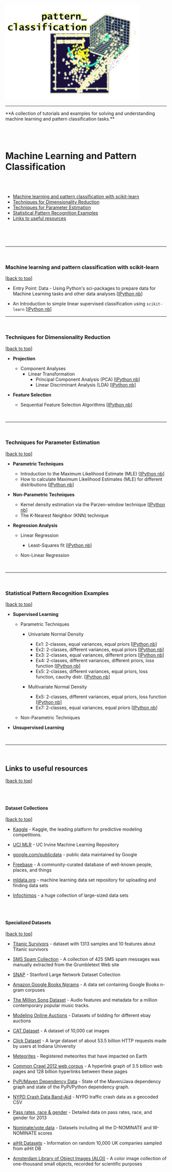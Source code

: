 




![logo](./Images/logo.png)

<hr>
**A collection of tutorials and examples for solving and understanding machine learning and pattern classification tasks.**
<br>
<br>





<br>
<br>

# Machine Learning and Pattern Classification

<br>
<br>

- [Machine learning and pattern classification with scikit-learn](#machine-learning-and-pattern-classification-with-scikit-learn)
- [Techniques for Dimensionality Reduction](#techniques-for-dimensionality-reduction)
- [Techniques for Parameter Estimation](#techniques-for-parameter-estimation)
- [Statistical Pattern Recognition Examples](#statistical-pattern-recognition-examples)
- [Links to useful resources](#links-to-useful-resources)






<br>
<br>
<br>
<hr>
<br>

### Machine learning and pattern classification with scikit-learn 
[[back to top](#machine-learning-and-pattern-classification)]

- Entry Point: Data - Using Python's sci-packages to prepare data for Machine Learning tasks and other data analyses [[IPython nb](http://nbviewer.ipython.org/github/rasbt/python_reference/blob/master/tutorials/python_data_entry_point.ipynb)]


- An Introduction to simple linear supervised classification using `scikit-learn` [[IPython nb](http://nbviewer.ipython.org/github/rasbt/pattern_classification/blob/master/machine_learning/scikit-learn/scikit_linear_classification.ipynb)]




<hr>
<br>

### Techniques for Dimensionality Reduction
[[back to top](#machine-learning-and-pattern-classification)]

- **Projection**
	- Component Analyses
		- Linear Transformation
			- Principal Component Analysis (PCA) [[IPython nb](http://nbviewer.ipython.org/github/rasbt/pattern_classification/blob/master/dimensionality_reduction/projection/principal_component_analysis.ipynb)]
			- Linear Discriminant Analysis (LDA) [[IPython nb](http://nbviewer.ipython.org/github/rasbt/pattern_classification/blob/master/dimensionality_reduction/projection/linear_discriminant_analysis.ipynb)]



- **Feature Selection**
	- Sequential Feature Selection Algorithms [[IPython nb](http://nbviewer.ipython.org/github/rasbt/pattern_classification/blob/master/dimensionality_reduction/feature_selection/sequential_selection_algorithms.ipynb)]


<br>
<hr>
<br>

### Techniques for Parameter Estimation
[[back to top](#machine-learning-and-pattern-classification)]


- **Parametric Techniques**
    - Introduction to the Maximum Likelihood Estimate (MLE) [[IPython nb](http://nbviewer.ipython.org/github/rasbt/pattern_classification/blob/master/parameter_estimation_techniques/maximum_likelihood_estimate.ipynb)]
    - How to calculate Maximum Likelihood Estimates (MLE) for different distributions [[IPython nb](http://nbviewer.ipython.org/github/rasbt/pattern_classification/blob/master/parameter_estimation_techniques/max_likelihood_est_distributions.ipynb)]
	
- **Non-Parametric Techniques**
	- Kernel density estimation via the Parzen-window technique [[IPython nb](http://nbviewer.ipython.org/github/rasbt/pattern_classification/blob/master/parameter_estimation_techniques/parzen_window_technique.ipynb)]
	- The K-Nearest Neighbor (KNN) technique 


- **Regression Analysis**
	- Linear Regression
		- Least-Squares fit [[IPython nb](http://nbviewer.ipython.org/github/rasbt/pattern_classification/blob/master/data_fitting/regression/linregr_least_squares_fit.ipynb)]
   
   - Non-Linear Regression


<br>
<hr>
<br>


### Statistical Pattern Recognition Examples
[[back to top](#machine-learning-and-pattern-classification)]

- **Supervised Learning**
    	
    - Parametric Techniques
    	- Univariate Normal Density 
    		- Ex1: 2-classes, equal variances, equal priors [[IPython nb](http://nbviewer.ipython.org/github/rasbt/pattern_classification/blob/master/stat_pattern_class/supervised/parametric/1_stat_superv_parametric.ipynb)]
			- Ex2: 2-classes, different variances, equal priors [[IPython nb](http://nbviewer.ipython.org/github/rasbt/pattern_classification/blob/master/stat_pattern_class/supervised/parametric/2_stat_superv_parametric.ipynb)]
			- Ex3: 2-classes, equal variances, different priors [[IPython nb](http://nbviewer.ipython.org/github/rasbt/pattern_classification/blob/master/stat_pattern_class/supervised/parametric/3_stat_superv_parametric.ipynb)]
			- Ex4: 2-classes, different variances, different priors, loss function [[IPython nb](http://nbviewer.ipython.org/github/rasbt/pattern_classification/blob/master/stat_pattern_class/supervised/parametric/4_stat_superv_parametric.ipynb)]
			- Ex5: 2-classes, different variances, equal priors, loss function, cauchy distr. [[IPython nb](http://nbviewer.ipython.org/github/rasbt/pattern_classification/blob/master/stat_pattern_class/supervised/parametric/5_stat_superv_parametric.ipynb)]			
			
			
			
    	- Multivariate Normal Density
			- Ex5: 2-classes, different variances, equal priors, loss function [[IPython nb](http://nbviewer.ipython.org/github/rasbt/pattern_classification/blob/master/stat_pattern_class/supervised/parametric/5_stat_superv_parametric.ipynb)]
			- Ex7: 2-classes, equal variances, equal priors [[IPython nb](http://nbviewer.ipython.org/github/rasbt/pattern_classification/blob/master/stat_pattern_class/supervised/parametric/7_stat_superv_parametric.ipynb)]  		
    		
    - Non-Parametric Techniques

- **Unsupervised Learning**


<br>
<hr>
<br>

## Links to useful resources
[[back to top](#machine-learning-and-pattern-classification)]

<br>
<br>


#### Dataset Collections
[[back to top](#machine-learning-and-pattern-classification)]

- [Kaggle](https://www.kaggle.com/competitions) - Kaggle, the leading platform for predictive modeling competitions. 

- [UCI MLR](http://archive.ics.uci.edu/ml/) - UC Irvine Machine Learning Repository

- [google.com/publicdata](http://www.google.com/publicdata/directory) - public data maintained by Google

- [Freebase](http://www.freebase.com) - A community-curated database of well-known people, places, and things

- [mldata.org](http://mldata.org) - machine learning data set repository for uploading and finding data sets

- [Infochimps](http://www.infochimps.com/datasets) - a huge collection of large-sized data sets


<br>
<br>

#### Specialized Datasets
[[back to top](#machine-learning-and-pattern-classification)]

- [Titanic Survivors](http://lib.stat.cmu.edu/S/Harrell/data/descriptions/titanic.html) - dataset with 1313 samples and 10 features about Titanic survivors

- [SMS Spam Collection](http://www.dt.fee.unicamp.br/~tiago/smsspamcollection/) - A collection of 425 SMS spam messages was manually extracted from the Grumbletext Web site

- [SNAP](http://snap.stanford.edu/data/index.html) - Stanford Large Network Dataset Collection

- [Amazon Google Books Ngrams](http://aws.amazon.com/datasets/8172056142375670) - A data set containing Google Books n-gram corpuses

- [The Million Song Dataset](http://labrosa.ee.columbia.edu/millionsong/) - Audio features and metadata for a million contemporary popular music tracks.

- [Modeling Online Auctions](http://www.modelingonlineauctions.com/datasets) - Datasets of bidding for different ebay auctions

- [CAT Dataset](http://137.189.35.203/WebUI/CatDatabase/catData.html) - A dataset of 10,000 cat images

- [Click Dataset](http://cnets.indiana.edu/groups/nan/webtraffic/click-dataset/) - A large dataset of about 53.5 billion HTTP requests made by users at Indiana University

- [Meteorites](http://www.analyticbridge.com/profiles/blogs/registered-meteorites-that-has-impacted-on-earth-visualized) - Registered meteorites that have impacted on Earth

- [Common Crawl 2012 web corpus](http://www.bigdatanews.com/profiles/blogs/big-data-set-3-5-billion-web-pages-made-available-for-all-of-us) - A hyperlink graph of 3.5 billion web pages and 128 billion hyperlinks between these pages

- [PyPi/Maven Dependency Data](http://ogirardot.wordpress.com/2013/01/31/sharing-pypimaven-dependency-data/) - State of the Maven/Java dependency graph and state of the PyPi/Python dependency graph.

- [NYPD Crash Data Band-Aid](http://nypd.openscrape.com/#/) - NYPD traffic crash data as a geocoded CSV

- [Pass rates, race & gender](http://home.cc.gatech.edu/ice-gt/556) - Detailed data on pass rates, race, and gender for 2013

- [Nominate/vote data](http://voteview.com/dwnl.htm) - Datasets including all the D-NOMINATE and W-NOMINATE scores

- [aiHit Datasets](http://endb-consolidated.aihit.com/datasets.htm) - Information on random 10,000 UK companies sampled from aiHit DB

- [Amsterdam Library of Object Images (ALOI)](http://aloi.science.uva.nl) - A color image collection of one-thousand small objects, recorded for scientific purposes
